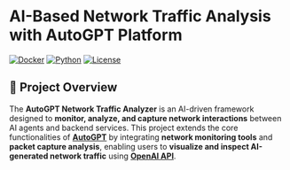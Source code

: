 # AI-Based Network Traffic Analysis with AutoGPT Platform
[![Docker](https://img.shields.io/badge/Docker-Supported-blue.svg)](https://www.docker.com/)
[![Python](https://img.shields.io/badge/Python-3.10+-brightgreen.svg)](https://www.python.org/)
[![License](https://img.shields.io/badge/License-MIT-blue.svg)](LICENSE)

## 📌 Project Overview

The **AutoGPT Network Traffic Analyzer** is an AI-driven framework designed to **monitor, analyze, and capture network interactions** between AI agents and backend services. This project extends the core functionalities of **[AutoGPT](https://github.com/Significant-Gravitas/AutoGPT)** by integrating **network monitoring tools** and **packet capture analysis**, enabling users to **visualize and inspect AI-generated network traffic** using **[OpenAI API](https://github.com/openai/openai-python)**.
